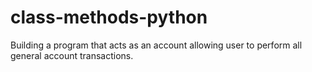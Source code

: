 # class-methods-python
Building a program that acts as an account allowing user to perform all general account transactions. 
